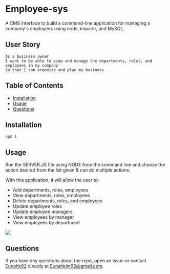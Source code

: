 # Employee-sys
A CMS interface to build a command-line application for managing a company's employees using node, inquirer, and MySQL.

## User Story
```
As a business owner
I want to be able to view and manage the departments, roles, and employees in my company
So that I can organize and plan my business
```

## Table of Contents
* [Installation](#installation)
* [Usage](#usage)
* [Questions](#questions)

## Installation
```
npm i
```

## Usage
Run the SERVER.JS file using NODE from the command line and choose the action desired from the list given & can do multiple actions.

With this application, it will allow the user to:
  * Add departments, roles, employees
  * View departments, roles, employees
  * Delete departments, roles, and employees
  * Update employee roles
  * Update employee managers
  * View employees by manager
  * View employees by department

![](Assets/initial_prompts.gif)


## Questions
If you have any questions about the repo, open an issue or contact [Eunahk92](https://github.com/eunahk92) directly at Eunahkim92@gmail.com.